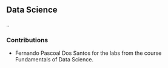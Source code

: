 ## Data Science
..

### Contributions
- Fernando Pascoal Dos Santos for the labs from the course Fundamentals of Data Science.